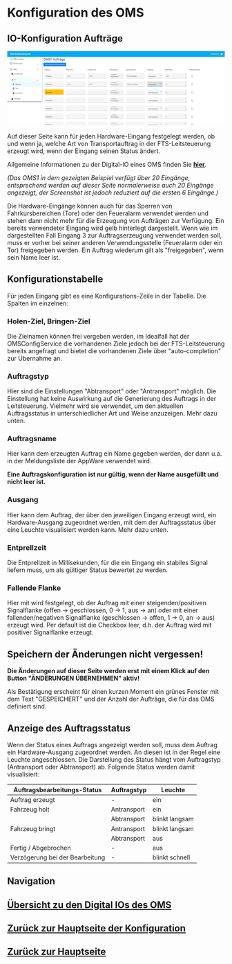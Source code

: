 # Konfiguration des OMS
## IO-Konfiguration Aufträge

![Aufträge](./ioorders.png?raw=true "Aufträge konfigurieren")

Auf dieser Seite kann für jeden Hardware-Eingang festgelegt werden, ob und wenn ja, welche Art von Transportauftrag in der FTS-Leitsteuerung erzeugt wird, wenn der Eingang seinen Status ändert. 

Allgemeine Informationen zu der Digital-IO eines OMS finden Sie [**hier**](./configuration_iogeneral.md).

*(Das OMS1 in dem gezeigten Beispiel verfügt über 20 Eingänge, entsprechend werden auf dieser Seite normalerweise auch 20 Eingänge angezeigt, der Screenshot ist jedoch reduziert auf die ersten 6 Eingänge.)*

Die Hardware-Eingänge können auch für das Sperren von Fahrkursbereichen (Tore) oder den Feueralarm verwendet werden und stehen dann nicht mehr für die Erzeugung von Aufträgen zur Verfügung. Ein bereits verwendeter Eingang wird gelb hinterlegt dargestellt. Wenn wie im dargestellten Fall Eingang 3 zur Auftragserzeugung verwendet werden soll, muss er vorher bei seiner anderen Verwendungsstelle (Feueralarm oder ein Tor) freigegeben werden. Ein Auftrag wiederum gilt als "freigegeben", wenn sein Name leer ist.

## Konfigurationstabelle

Für jeden Eingang gibt es eine Konfigurations-Zeile in der Tabelle. Die Spalten im einzelnen:

### Holen-Ziel, Bringen-Ziel

Die Zielnamen können frei vergeben werden, im Idealfall hat der OMSConfigService die vorhandenen Ziele jedoch bei der FTS-Leitsteuerung bereits angefragt und bietet die vorhandenen Ziele über "auto-completion" zur Übernahme an.

### Auftragstyp
Hier sind die Einstellungen "Abtransport" oder "Antransport" möglich. Die Einstellung hat keine Auswirkung auf die Generierung des Auftrags in der Leitsteuerung. Vielmehr wird sie verwendet, um den aktuellen Auftragsstatus in unterschiedlicher Art und Weise anzuzeigen. Mehr dazu unten.

### Auftragsname
Hier kann dem erzeugten Auftrag ein Name gegeben werden, der dann u.a. in der Meldungsliste der AppWare verwendet wird. 

**Eine Auftragskonfiguration ist nur gültig, wenn der Name ausgefüllt und nicht leer ist.**

### Ausgang
Hier kann dem Auftrag, der über den jeweiligen Eingang erzeugt wird, ein Hardware-Ausgang zugeordnet werden, mit dem der Auftragsstatus über eine Leuchte visualisiert werden kann. Mehr dazu unten.

### Entprellzeit
Die Entprellzeit in Millisekunden, für die ein Eingang ein stabiles Signal liefern muss, um als gültiger Status bewertet zu werden. 

### Fallende Flanke
Hier mit wird festgelegt, ob der Auftrag mit einer steigenden/positiven Signalflanke (offen -> geschlossen, 0 -> 1, aus -> an) oder mit einer fallenden/negativen Signalflanke (geschlossen -> offen, 1 -> 0, an -> aus) erzeugt wird. Per default ist die Checkbox leer, d.h. der Auftrag wird mit positiver Signalflanke erzeugt.

## Speichern der Änderungen nicht vergessen!

**Die Änderungen auf dieser Seite werden erst mit einem Klick auf den Button "ÄNDERUNGEN ÜBERNEHMEN" aktiv!**

Als Bestätigung erscheint für einen kurzen Moment ein grünes Fenster mit dem Text "GESPEICHERT" und der Anzahl der Aufträge, die für das OMS definiert sind.

## Anzeige des Auftragsstatus
Wenn der Status eines Auftrags angezeigt werden soll, muss dem Auftrag ein Hardware-Ausgang zugeordnet werden. An diesen ist in der Regel eine Leuchte angeschlossen. Die Darstellung des Status hängt vom Auftragstyp (Antransport oder Abtransport) ab. Folgende Status werden damit visualisiert:

| Auftragsbearbeitungs-Status      | Auftragstyp     | Leuchte        |
| -------------------------------- | --------------- | -------------- |
| Auftrag erzeugt                  | -               | ein            |
| Fahrzeug holt                    | Antransport     | ein            |
|                                  | Abtransport     | blinkt langsam |
| Fahrzeug bringt                  | Antransport     | blinkt langsam |
|                                  | Abtransport     | aus            |
| Fertig / Abgebrochen             | -               | aus            |
| Verzögerung bei der Bearbeitung  | -               | blinkt schnell |





## Navigation
## [Übersicht zu den Digital IOs des OMS](./configuration_iogeneral.md)
## [Zurück zur Hauptseite der Konfiguration](./configuration_main.md)
## [Zurück zur Hauptseite](../README.md)